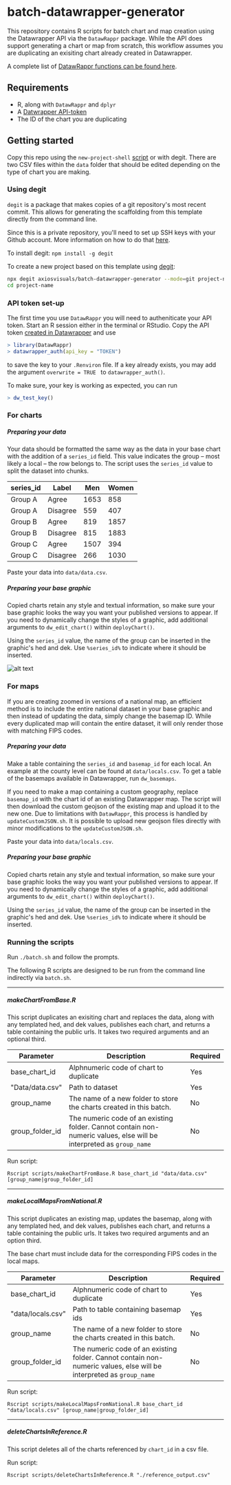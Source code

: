 # batch-datawrapper-generator

This repository contains R scripts for batch chart and map creation using the Datawrapper API via the `DatawRappr` package. While the API does support generating a chart or map from scratch, this workflow assumes you are duplicating an exisiting chart already created in Datawrapper.

A complete list of [DatawRappr functions can be found here](https://munichrocker.github.io/DatawRappr/reference/index.html).

## Requirements

- R, along with `DatawRappr` and `dplyr`
- A [Datwrapper API-token](https://app.datawrapper.de/account/api-tokens)
- The ID of the chart you are duplicating

## Getting started

Copy this repo using the `new-project-shell` [script](https://github.com/axiosvisuals/new-project-shell) or with degit. There are two CSV files within the `data` folder that should be edited depending on the type of chart you are making. 

### Using degit

`degit` is a package that makes copies of a git repository's most recent commit. This allows for generating the scaffolding from this template directly from the command line. 

Since this is a private repository, you'll need to set up SSH keys with your Github account. More information on how to do that [here](https://docs.github.com/en/github/authenticating-to-github/connecting-to-github-with-ssh/generating-a-new-ssh-key-and-adding-it-to-the-ssh-agent).

To install degit: `npm install -g degit` 

To create a new project based on this template using [degit](https://github.com/Rich-Harris/degit):

```bash
npx degit axiosvisuals/batch-datawrapper-generator --mode=git project-name
cd project-name
```

### API token set-up

The first time you use `DatawRappr` you will need to autheniticate your API token. Start an R session either in the terminal or RStudio. Copy the API token [created in Datawrapper]() and use

```R
> library(DatawRappr)
> datawrapper_auth(api_key = "TOKEN")
```

to save the key to your `.Renviron` file. If a key already exists, you may add the argument `overwrite = TRUE ` to `datawrapper_auth()`.

To make sure, your key is working as expected, you can run

```R
> dw_test_key()
```

### For charts

##### Preparing your data

Your data should be formatted the same way as the data in your base chart with the addition of a `series_id` field. This value indicates the group – most likely a local – the row belongs to. The script uses the `series_id` value to split the dataset into chunks. 

| series_id | Label    | Men  | Women |
| --------- | -------- | ---- | ----- |
| Group A   | Agree    | 1653 | 858   |
| Group A   | Disagree | 559  | 407   |
| Group B   | Agree    | 819  | 1857  |
| Group B   | Disagree | 815  | 1883  |
| Group C   | Agree    | 1507 | 394   |
| Group C   | Disagree | 266  | 1030  |

Paste your data into `data/data.csv`.

##### Preparing your base graphic

Copied charts retain any style and textual information, so make sure your base graphic looks the way you want your published versions to appear. If you need to dynamically change the styles of a graphic, add additional arguments to `dw_edit_chart()`  within `deployChart()`.

Using the `series_id` value, the name of the group can be inserted in the graphic's hed and dek. Use `%series_id%` to indicate where it should be inserted.

![alt text](https://user-images.githubusercontent.com/15233857/136981359-a43005e8-b41d-414a-922c-b15af6b9987b.png)

### For maps

If you are creating zoomed in versions of a national map, an efficient method is to include the entire national dataset in your base graphic and then instead of updating the data, simply change the basemap ID. While every duplicated map will contain the entire dataset, it will only render those with matching FIPS codes.

##### Preparing your data

Make a table containing the `series_id` and `basemap_id` for each local. An example at the county level can be found at `data/locals.csv`. To get a table of the basemaps available in Datawrapper, run `dw_basemaps`.

If you need to make a map containing a custom geography, replace `basemap_id` with the chart id of an existing Datawrapper map. The script will then download the custom geojson of the existing map and upload it to the new one. Due to limitations with `DatawRappr`, this process is handled by `updateCustomJSON.sh`. It is possible to upload new geojson files directly with minor modifications to the `updateCustomJSON.sh`.

Paste your data into `data/locals.csv`.

##### Preparing your base graphic

Copied charts retain any style and textual information, so make sure your base graphic looks the way you want your published versions to appear. If you need to dynamically change the styles of a graphic, add additional arguments to `dw_edit_chart()`  within `deployChart()`.

Using the `series_id` value, the name of the group can be inserted in the graphic's hed and dek. Use `%series_id%` to indicate where it should be inserted.

### Running the scripts

Run `./batch.sh` and follow the prompts.

The following R scripts are designed to be run from the command line indirectly via `batch.sh`.

***

##### makeChartFromBase.R

This script duplicates an exisiting chart and replaces the data, along with any templated hed, and dek values, publishes each chart, and returns a table containing the public urls. It takes two required arguments and an optional third.

| Parameter       | Description                                                  | Required |
| --------------- | ------------------------------------------------------------ | -------- |
| base_chart_id   | Alphnumeric code of chart to duplicate                       | Yes      |
| "Data/data.csv" | Path to dataset                                              | Yes      |
| group_name      | The name of a new folder to store the charts created in this batch. | No       |
| group_folder_id | The numeric code of an existing folder. Cannot contain non-numeric values, else will be interpreted as `group_name` | No       |

Run script:

```
Rscript scripts/makeChartFromBase.R base_chart_id "data/data.csv" [group_name|group_folder_id]
```

***

##### makeLocalMapsFromNational.R

This script duplicates an existing map, updates the basemap, along with any templated hed, and dek values, publishes each chart, and returns a table containing the public urls. It takes two required arguments and an option third.

The base chart must include data for the corresponding FIPS codes in the local maps.

| Parameter         | Description                                                  | Required |
| ----------------- | ------------------------------------------------------------ | -------- |
| base_chart_id     | Alphnumeric code of chart to duplicate                       | Yes      |
| "data/locals.csv" | Path to table containing basemap ids                         | Yes      |
| group_name        | The name of a new folder to store the charts created in this batch. | No       |
| group_folder_id   | The numeric code of an existing folder. Cannot contain non-numeric values, else will be interpreted as `group_name` | No       |

Run script:

```
Rscript scripts/makeLocalMapsFromNational.R base_chart_id "data/locals.csv" [group_name|group_folder_id]
```

***

##### deleteChartsInReference.R

This script deletes all of the charts referenced by `chart_id` in a csv file.

Run script:

```
Rscript scripts/deleteChartsInReference.R "./reference_output.csv"
```
